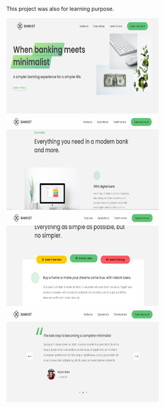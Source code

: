 This project was also for learning purpose. <br>
<br>
<img src="https://github.com/AkashSonare1203/BankWebsite/blob/master/Project%20pics/pic1.png" width="400" height="250" />
<img src="https://github.com/AkashSonare1203/BankWebsite/blob/master/Project%20pics/pic2.png" width="400" height="250" />
<img src="https://github.com/AkashSonare1203/BankWebsite/blob/master/Project%20pics/pic3.png" width="400" height="250" />
<img src="https://github.com/AkashSonare1203/BankWebsite/blob/master/Project%20pics/pic4.png" width="400" height="250" />
